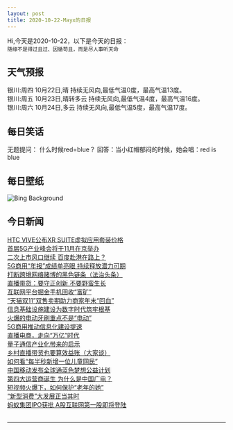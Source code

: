 ```yaml
---
layout: post
title: 2020-10-22-Mayx的日报
---
```


Hi,今天是2020-10-22，以下是今天的日报：<br><small>
随缘不是得过且过、因循苟且，而是尽人事听天命</small><!--more-->
## 天气预报
银川:周四 10月22日,晴 持续无风向,最低气温0度，最高气温13度。<br>银川:周五 10月23日,晴转多云 持续无风向,最低气温4度，最高气温16度。<br>银川:周六 10月24日,多云 持续无风向,最低气温5度，最高气温17度。
## 每日笑话
无题提问： 什么时候red=blue？ 回答：当小红帽郁闷的时候，她会唱：red is blue
## 每日壁纸
![Bing Background](https://cn.bing.com/th?id=OHR.ChameleonIndonesia_EN-US2666519923_1920x1080.jpg&rf=LaDigue_1920x1080.jpg&pid=hp "Chameleon walking on a plant, Indonesia (© SnapRapid/Offset by Shutterstock)")
## 今日新闻

[HTC VIVE公布XR SUITE虚拟应用套装价格](http://it.people.com.cn/n1/2020/1022/c1009-31901238.html)   
[首届5G产业峰会将于11月在京举办](http://it.people.com.cn/n1/2020/1022/c1009-31901252.html)   
[二次上市风口继续 百度赴港在路上？](http://it.people.com.cn/n1/2020/1022/c1009-31901249.html)   
[5G商用“年报”成绩单亮眼 持续释放潜力可期](http://it.people.com.cn/n1/2020/1022/c1009-31901299.html)   
[打断跨境网络赌博的黑色链条（法治头条）](http://it.people.com.cn/n1/2020/1022/c1009-31901325.html)   
[直播带货：要守正创新 不要野蛮生长](http://it.people.com.cn/n1/2020/1022/c1009-31901310.html)   
[互联网平台掘金手机回收“富矿”](http://it.people.com.cn/n1/2020/1022/c1009-31901307.html)   
[“天猫双11”双售卖期助力商家年末“回血”](http://it.people.com.cn/n1/2020/1022/c1009-31901301.html)   
[信息基础设施建设为数字时代筑牢根基](http://it.people.com.cn/n1/2020/1022/c1009-31901127.html)   
[火爆的电动牙刷重点不是“电动”](http://it.people.com.cn/n1/2020/1022/c1009-31901129.html)   
[5G商用推动信息化建设提速](http://it.people.com.cn/n1/2020/1022/c1009-31901139.html)   
[直播电商，走向“万亿”时代](http://it.people.com.cn/n1/2020/1022/c1009-31901351.html)   
[量子通信产业化带来的启示](http://it.people.com.cn/n1/2020/1022/c1009-31901157.html)   
[乡村直播带货也要算效益账（大家谈）](http://it.people.com.cn/n1/2020/1022/c1009-31901332.html)   
[如何看“每半秒新增一位儿童网民”](http://it.people.com.cn/n1/2020/1022/c1009-31901160.html)   
[中国移动发布全球通蓝色梦想公益计划](http://it.people.com.cn/n1/2020/1022/c1009-31901168.html)   
[第四大运营商诞生 为什么是中国广电？](http://it.people.com.cn/n1/2020/1022/c1009-31901173.html)   
[短视频火爆下，如何保护“老年的她”](http://it.people.com.cn/n1/2020/1022/c1009-31901223.html)   
[“新型消费”大发展正当其时](http://it.people.com.cn/n1/2020/1022/c1009-31901175.html)   
[蚂蚁集团IPO获批 A股互联网第一股即将登陆](http://it.people.com.cn/n1/2020/1022/c1009-31901269.html)   
<br />

***

<small></small>
